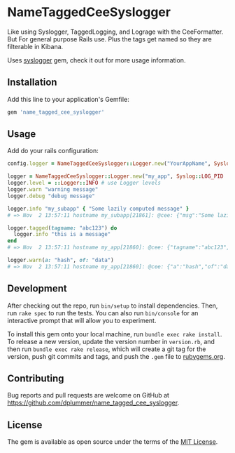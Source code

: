 # NameTaggedCeeSyslogger

Like using Syslogger, TaggedLogging, and Lograge with the CeeFormatter. But For
general purpose Rails use. Plus the tags get named so they are filterable in
Kibana.

Uses [syslogger](https://github.com/crohr/syslogger) gem, check it out for more
usage information.

## Installation

Add this line to your application's Gemfile:

```ruby
gem 'name_tagged_cee_syslogger'
```

## Usage

Add do your rails configuration:

```ruby
config.logger = NameTaggedCeeSyslogger::Logger.new("YourAppName", Syslog::LOG_PID, Syslog::LOG_LOCAL7)
```

```ruby
logger = NameTaggedCeeSyslogger::Logger.new("my_app", Syslog::LOG_PID | Syslog::LOG_CONS, Syslog::LOG_LOCAL0)
logger.level = ::Logger::INFO # use Logger levels
logger.warn "warning message"
logger.debug "debug message"

logger.info "my_subapp" { "Some lazily computed message" }
# => Nov  2 13:57:11 hostname my_subapp[21861]: @cee: {"msg":"Some lazily computed message","severity":"INFO"}

logger.tagged(tagname: "abc123") do
  logger.info "this is a message"
end
# => Nov  2 13:57:11 hostname my_app[21860]: @cee: {"tagname":"abc123","msg":"this is a message","severity":"INFO"}

logger.warn(a: "hash", of: "data")
# => Nov  2 13:57:11 hostname my_app[21860]: @cee: {"a":"hash","of":"data","severity":"WARN"}
```


## Development

After checking out the repo, run `bin/setup` to install dependencies. Then, run
`rake spec` to run the tests. You can also run `bin/console` for an interactive
prompt that will allow you to experiment.

To install this gem onto your local machine, run `bundle exec rake install`. To
release a new version, update the version number in `version.rb`, and then run
`bundle exec rake release`, which will create a git tag for the version, push
git commits and tags, and push the `.gem` file to
[rubygems.org](https://rubygems.org).

## Contributing

Bug reports and pull requests are welcome on GitHub at
https://github.com/dplummer/name_tagged_cee_syslogger.

## License

The gem is available as open source under the terms of the [MIT License](http://opensource.org/licenses/MIT).

